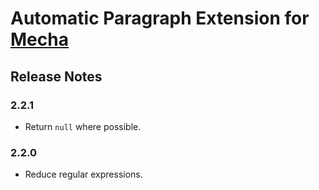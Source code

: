 Automatic Paragraph Extension for [Mecha](https://github.com/mecha-cms/mecha)
=============================================================================

Release Notes
-------------

### 2.2.1

 - Return `null` where possible.

### 2.2.0

 - Reduce regular expressions.
